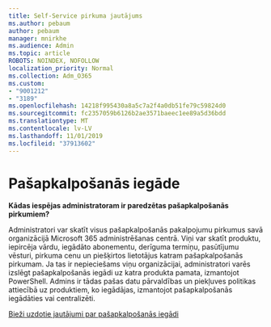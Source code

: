 ```yaml
---
title: Self-Service pirkuma jautājums
ms.author: pebaum
author: pebaum
manager: mnirkhe
ms.audience: Admin
ms.topic: article
ROBOTS: NOINDEX, NOFOLLOW
localization_priority: Normal
ms.collection: Adm_O365
ms.custom:
- "9001212"
- "3189"
ms.openlocfilehash: 14218f995430a8a5c7a2f4a0db51fe79c59824d0
ms.sourcegitcommit: fc2357059b6126b2ae3571baeec1ee89a5d36bdd
ms.translationtype: MT
ms.contentlocale: lv-LV
ms.lasthandoff: 11/01/2019
ms.locfileid: "37913602"
---
```

# <a name="self-service-purchase"></a>Pašapkalpošanās iegāde

**Kādas iespējas administratoram ir paredzētas pašapkalpošanās pirkumiem?**

Administratori var skatīt visus pašapkalpošanās pakalpojumu pirkumus savā organizācijā Microsoft 365 administrēšanas centrā. Viņi var skatīt produktu, iepircēja vārdu, iegādāto abonementu, derīguma termiņu, pasūtījumu vēsturi, pirkuma cenu un piešķirtos lietotājus katram pašapkalpošanās pirkumam.  Ja tas ir nepieciešams viņu organizācijai, administratori varēs izslēgt pašapkalpošanās iegādi uz katra produkta pamata, izmantojot PowerShell.  Admins ir tādas pašas datu pārvaldības un piekļuves politikas attiecībā uz produktiem, ko iegādājas, izmantojot pašapkalpošanās iegādāties vai centralizēti.

[Bieži uzdotie jautājumi par pašapkalpošanās iegādi](https://aka.ms/self-service-purchase-faq)

